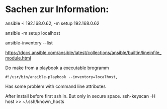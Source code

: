 # Sachen zur Information:

ansible -i 192.168.0.62, -m setup 192.168.0.62

ansible -m setup localhost

ansible-inventory --list

https://docs.ansible.com/ansible/latest/collections/ansible/builtin/lineinfile_module.html

Do make from a playbook a executable brogramm
```
#!/usr/bin/ansible-playbook --inventory=localhost,
```

Has some problem with command line attributes

After install before first ssh in. But only in secure space.
ssh-keyscan -H host >> ~/.ssh/known_hosts

